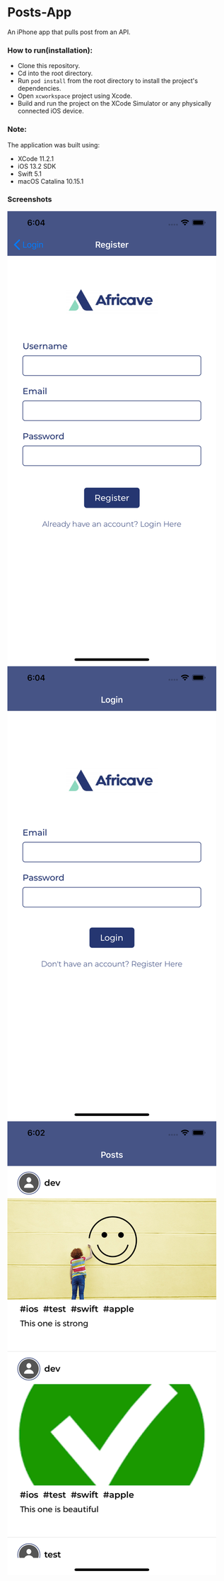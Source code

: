 # Posts-App

An iPhone app that pulls post from an API.

### How to run(installation):

* Clone this repository.
* Cd into the root directory.
* Run `pod install` from the root directory to install the project's dependencies.
* Open `xcworkspace` project using Xcode.
* Build and run the project on the XCode Simulator or any physically connected iOS device.

### Note:

The application was built using:

* XCode 11.2.1
* iOS 13.2 SDK
* Swift 5.1
* macOS Catalina 10.15.1

### Screenshots

![alt text](https://github.com/IniongunIsaac/Posts-App/blob/master/Posts%20App/screenshots/login.png)
![alt text](https://github.com/IniongunIsaac/Posts-App/blob/master/Posts%20App/screenshots/register.png)
![alt text](https://github.com/IniongunIsaac/Posts-App/blob/master/Posts%20App/screenshots/posts.png)
